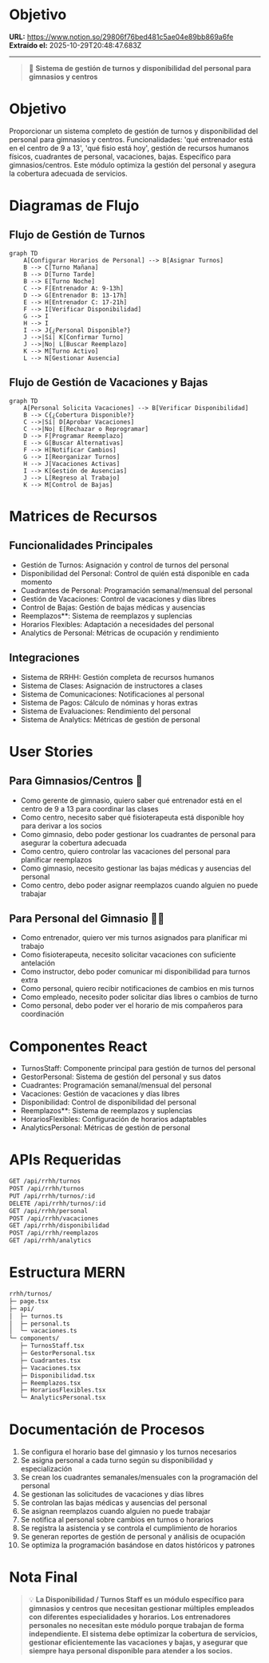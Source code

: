 # Objetivo

**URL:** https://www.notion.so/29806f76bed481c5ae04e89bb869a6fe
**Extraído el:** 2025-10-29T20:48:47.683Z

---

> 👥 **Sistema de gestión de turnos y disponibilidad del personal para gimnasios y centros**

# Objetivo

Proporcionar un sistema completo de gestión de turnos y disponibilidad del personal para gimnasios y centros. Funcionalidades: 'qué entrenador está en el centro de 9 a 13', 'qué fisio está hoy', gestión de recursos humanos físicos, cuadrantes de personal, vacaciones, bajas. Específico para gimnasios/centros. Este módulo optimiza la gestión del personal y asegura la cobertura adecuada de servicios.

# Diagramas de Flujo

## Flujo de Gestión de Turnos

```mermaid
graph TD
    A[Configurar Horarios de Personal] --> B[Asignar Turnos]
    B --> C[Turno Mañana]
    B --> D[Turno Tarde]
    B --> E[Turno Noche]
    C --> F[Entrenador A: 9-13h]
    D --> G[Entrenador B: 13-17h]
    E --> H[Entrenador C: 17-21h]
    F --> I[Verificar Disponibilidad]
    G --> I
    H --> I
    I --> J{¿Personal Disponible?}
    J -->|Sí| K[Confirmar Turno]
    J -->|No| L[Buscar Reemplazo]
    K --> M[Turno Activo]
    L --> N[Gestionar Ausencia]
```

## Flujo de Gestión de Vacaciones y Bajas

```mermaid
graph TD
    A[Personal Solicita Vacaciones] --> B[Verificar Disponibilidad]
    B --> C{¿Cobertura Disponible?}
    C -->|Sí| D[Aprobar Vacaciones]
    C -->|No| E[Rechazar o Reprogramar]
    D --> F[Programar Reemplazo]
    E --> G[Buscar Alternativas]
    F --> H[Notificar Cambios]
    G --> I[Reorganizar Turnos]
    H --> J[Vacaciones Activas]
    I --> K[Gestión de Ausencias]
    J --> L[Regreso al Trabajo]
    K --> M[Control de Bajas]
```

# Matrices de Recursos

## Funcionalidades Principales

- Gestión de Turnos: Asignación y control de turnos del personal
- Disponibilidad del Personal: Control de quién está disponible en cada momento
- Cuadrantes de Personal: Programación semanal/mensual del personal
- Gestión de Vacaciones: Control de vacaciones y días libres
- Control de Bajas: Gestión de bajas médicas y ausencias
- Reemplazos**: Sistema de reemplazos y suplencias
- Horarios Flexibles: Adaptación a necesidades del personal
- Analytics de Personal: Métricas de ocupación y rendimiento
## Integraciones

- Sistema de RRHH: Gestión completa de recursos humanos
- Sistema de Clases: Asignación de instructores a clases
- Sistema de Comunicaciones: Notificaciones al personal
- Sistema de Pagos: Cálculo de nóminas y horas extras
- Sistema de Evaluaciones: Rendimiento del personal
- Sistema de Analytics: Métricas de gestión de personal
# User Stories

## Para Gimnasios/Centros 🏢

- Como gerente de gimnasio, quiero saber qué entrenador está en el centro de 9 a 13 para coordinar las clases
- Como centro, necesito saber qué fisioterapeuta está disponible hoy para derivar a los socios
- Como gimnasio, debo poder gestionar los cuadrantes de personal para asegurar la cobertura adecuada
- Como centro, quiero controlar las vacaciones del personal para planificar reemplazos
- Como gimnasio, necesito gestionar las bajas médicas y ausencias del personal
- Como centro, debo poder asignar reemplazos cuando alguien no puede trabajar
## Para Personal del Gimnasio 👨‍💼

- Como entrenador, quiero ver mis turnos asignados para planificar mi trabajo
- Como fisioterapeuta, necesito solicitar vacaciones con suficiente antelación
- Como instructor, debo poder comunicar mi disponibilidad para turnos extra
- Como personal, quiero recibir notificaciones de cambios en mis turnos
- Como empleado, necesito poder solicitar días libres o cambios de turno
- Como personal, debo poder ver el horario de mis compañeros para coordinación
# Componentes React

- TurnosStaff: Componente principal para gestión de turnos del personal
- GestorPersonal: Sistema de gestión del personal y sus datos
- Cuadrantes: Programación semanal/mensual del personal
- Vacaciones: Gestión de vacaciones y días libres
- Disponibilidad: Control de disponibilidad del personal
- Reemplazos**: Sistema de reemplazos y suplencias
- HorariosFlexibles: Configuración de horarios adaptables
- AnalyticsPersonal: Métricas de gestión de personal
# APIs Requeridas

```bash
GET /api/rrhh/turnos
POST /api/rrhh/turnos
PUT /api/rrhh/turnos/:id
DELETE /api/rrhh/turnos/:id
GET /api/rrhh/personal
POST /api/rrhh/vacaciones
GET /api/rrhh/disponibilidad
POST /api/rrhh/reemplazos
GET /api/rrhh/analytics
```

# Estructura MERN

```bash
rrhh/turnos/
├─ page.tsx
├─ api/
│  ├─ turnos.ts
│  ├─ personal.ts
│  └─ vacaciones.ts
└─ components/
   ├─ TurnosStaff.tsx
   ├─ GestorPersonal.tsx
   ├─ Cuadrantes.tsx
   ├─ Vacaciones.tsx
   ├─ Disponibilidad.tsx
   ├─ Reemplazos.tsx
   ├─ HorariosFlexibles.tsx
   └─ AnalyticsPersonal.tsx
```

# Documentación de Procesos

1. Se configura el horario base del gimnasio y los turnos necesarios
1. Se asigna personal a cada turno según su disponibilidad y especialización
1. Se crean los cuadrantes semanales/mensuales con la programación del personal
1. Se gestionan las solicitudes de vacaciones y días libres
1. Se controlan las bajas médicas y ausencias del personal
1. Se asignan reemplazos cuando alguien no puede trabajar
1. Se notifica al personal sobre cambios en turnos o horarios
1. Se registra la asistencia y se controla el cumplimiento de horarios
1. Se generan reportes de gestión de personal y análisis de ocupación
1. Se optimiza la programación basándose en datos históricos y patrones
# Nota Final

> 💡 **La Disponibilidad / Turnos Staff es un módulo específico para gimnasios y centros que necesitan gestionar múltiples empleados con diferentes especialidades y horarios. Los entrenadores personales no necesitan este módulo porque trabajan de forma independiente. El sistema debe optimizar la cobertura de servicios, gestionar eficientemente las vacaciones y bajas, y asegurar que siempre haya personal disponible para atender a los socios.**

